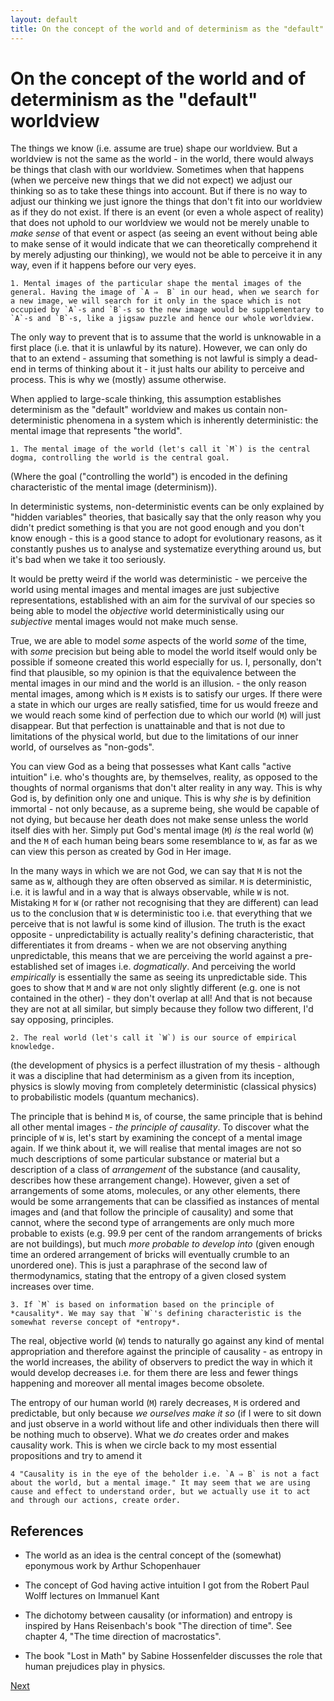 ```yaml
---
layout: default
title: On the concept of the world and of determinism as the "default" worldview
---
```


On the concept of the world and of determinism as the "default" worldview
===


The things we know (i.e. assume are true) shape our worldview. But a worldview is not the same as the world - in the world, there would always be things that clash with our worldview. Sometimes when that happens (when we perceive new things that we did not expect) we adjust our thinking so as to take these things into account. But if there is no way to adjust our thinking we just ignore the things that don't fit into our worldview as if they do not exist. If there is an event (or even a whole aspect of reality) that does not uphold to our worldview we would not be merely unable to *make sense* of that event or aspect (as seeing an event without being able to make sense of it would indicate that we can theoretically comprehend it by merely adjusting our thinking), we would not be able to perceive it in any way, even if it happens before our very eyes. 

```
1. Mental images of the particular shape the mental images of the general. Having the image of `A ⇒  B` in our head, when we search for a new image, we will search for it only in the space which is not occupied by `A`-s and `B`-s so the new image would be supplementary to `A`-s and `B`-s, like a jigsaw puzzle and hence our whole worldview.
```

The only way to prevent that is to assume that the world is unknowable in a first place (i.e. that it is unlawful by its nature). However, we can only do that to an extend - assuming that something is not lawful is simply a dead-end in terms of thinking about it - it just halts our ability to perceive and process. This is why we (mostly) assume otherwise. 

When applied to large-scale thinking, this assumption establishes determinism as the "default" worldview and makes us contain non-deterministic phenomena in a system which is inherently deterministic: the mental image that represents "the world".

```
1. The mental image of the world (let's call it `M`) is the central dogma, controlling the world is the central goal.
```

(Where the goal ("controlling the world") is encoded in the defining characteristic of the mental image (determinism)).

In deterministic systems, non-deterministic events can be only explained by "hidden variables" theories, that basically say that the only reason why you didn't predict something is that you are not good enough and you don't know enough - this is a good stance to adopt for evolutionary reasons, as it constantly pushes us to analyse and systematize everything around us, but it's bad when we take it too seriously.

It would be pretty weird if the world was deterministic - we perceive the world using mental images and mental images are just subjective representations, established with an aim for the survival of our species so being able to model the *objective* world deterministically using our *subjective* mental images would not make much sense.

True, we are able to model *some* aspects of the world *some* of the time, with *some* precision but being able to model the world itself would only be possible if someone created this world especially for us. I, personally, don't find that plausible, so my opinion is that the equivalence between the mental images in our mind and the world is an illusion. - the only reason mental images, among which is `M` exists is to satisfy our urges. If there were a state in which our urges are really satisfied, time for us would freeze and we would reach some kind of perfection due to which our world (`M`) will just disappear. But that perfection is unattainable and that is not due to limitations of the physical world, but due to the limitations of our inner world, of ourselves as "non-gods".

You can view God as a being that possesses what Kant calls "active intuition" i.e. who's thoughts are, by themselves, reality, as opposed to the thoughts of normal organisms that don't alter reality in any way. This is why God is, by definition only one and unique. This is why *she* is by definition immortal - not only because, as a supreme being, she would be capable of not dying, but because her death does not make sense unless the world itself dies with her. Simply put God's mental image (`M`) *is* the real world (`W`) and the `M` of each human being bears some resemblance to `W`, as far as we can view this person as created by God in Her image.

In the many ways in which we are not God, we can say that `M` is not the same as `W`, although they are often observed as similar. `M` is deterministic, i.e. it is lawful and in a way that is always observable, while `W` is not. Mistaking `M` for `W` (or rather not recognising that they are different) can lead us to the conclusion that `W` is deterministic too i.e. that everything that we perceive that is not lawful is some kind of illusion. The truth is the exact opposite - unpredictability is actually reality's defining characteristic, that differentiates it from dreams - when we are not observing anything unpredictable, this means that we are perceiving the world against a pre-established set of images i.e. *dogmatically*. And perceiving the world *empirically* is essentially the same as seeing its unpredictable side. This goes to show that `M` and `W` are not only slightly different (e.g. one is not contained in the other) - they don't overlap at all! And that is not because they are not at all similar, but simply because they follow two different, I'd say opposing, principles.

```
2. The real world (let's call it `W`) is our source of empirical knowledge.
```

(the development of physics is a perfect illustration of my thesis - although it was a discipline that had determinism as a given from its inception, physics is slowly moving from completely deterministic (classical physics) to probabilistic models (quantum mechanics).

The principle that is behind `M` is, of course, the same principle that is behind all other mental images - *the principle of causality*. To discover what the principle of `W` is, let's start by examining the concept of a mental image again. If we think about it, we will realise that mental images are not so much descriptions of some particular substance or material but a description of a class of *arrangement* of the substance (and causality, describes how these arrangement change). However, given a set of arrangements of some atoms, molecules, or any other elements, there would be some arrangements that can be classified as instances of mental images and (and that follow the principle of causality) and some that cannot, where the second type of arrangements are only much more probable to exists (e.g. 99.9 per cent of the random arrangements of bricks are not buildings), but much *more probable to develop into* (given enough time an ordered arrangement of bricks will eventually crumble to an unordered one). This is just a paraphrase of the second law of thermodynamics, stating that the entropy of a given closed system increases over time. 

```
3. If `M` is based on information based on the principle of *causality*. We may say that `W`'s defining characteristic is the somewhat reverse concept of *entropy*. 
```

The real, objective world (`W`) tends to naturally go against any kind of mental appropriation and therefore against the principle of causality - as entropy in the world increases, the ability of observers to predict the way in which it would develop decreases i.e. for them there are less and fewer things happening and moreover all mental images become obsolete.

The entropy of our human world (`M`) rarely decreases, `M` is ordered and predictable, but only because *we ourselves make it so* (if I were to sit down and just observe in a world without life and other individuals then there will be nothing much to observe). What we *do* creates order and makes causality work. This is when we circle back to my most essential propositions and try to amend it 

```
4 "Causality is in the eye of the beholder i.e. `A ⇒ B` is not a fact about the world, but a mental image." It may seem that we are using cause and effect to understand order, but we actually use it to act and through our actions, create order.
```

References
---

- The world as an idea is the central concept of the (somewhat) eponymous work by Arthur Schopenhauer

- The concept of God having active intuition I got from the Robert Paul Wolff lectures on Immanuel Kant

- The dichotomy between causality (or information) and entropy is inspired by Hans Reisenbach's book "The direction of time". See chapter 4, "The time direction of macrostatics".

- The book "Lost in Math" by Sabine Hossenfelder discusses the role that human  prejudices play in physics.

[Next]({{site.baseurl}}/04)
